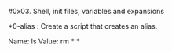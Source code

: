 #0x03. Shell, init files, variables and expansions

*0-alias : Create a script that creates an alias.

Name: ls
Value: rm *
*
